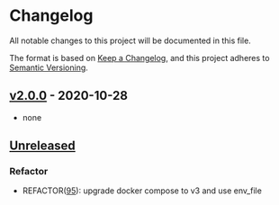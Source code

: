 # Changelog

All notable changes to this project will be documented in this file.

The format is based on [Keep a Changelog](https://keepachangelog.com/en/1.0.0/),
and this project adheres to [Semantic Versioning](https://semver.org/spec/v2.0.0.html).

## [v2.0.0] - 2020-10-28

- none

## [Unreleased]

### Refactor

- REFACTOR([95](https://github.com/meateam/drive-project/issues/96)): upgrade docker compose to v3 and use env_file

[unreleased]: https://github.com/meateam/download-service/compare/master...develop
[v2.0.0]: https://github.com/meateam/download-service/compare/v1.3...v2.0.0